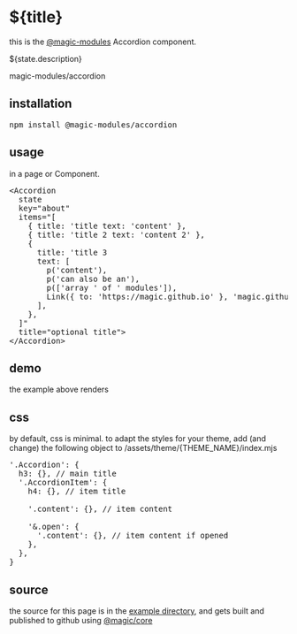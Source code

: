 # ${title}

this is the [@magic-modules](https://github.com/magic-modules) Accordion component.

${state.description}

<GitBadges>magic-modules/accordion</GitBadges>

<h2 id="installation">installation</h2>

<Pre>npm install @magic-modules/accordion</Pre>

<h2 id="usage">usage</h2>

in a page or Component.

<Pre>
&lt;Accordion
  state
  key="about"
  items="[
    { title: 'title text: 'content' },
    { title: 'title 2 text: 'content 2' },
    {
      title: 'title 3
      text: [
        p('content'),
        p('can also be an'),
        p(['array ' of ' modules']),
        Link({ to: 'https://magic.github.io' }, 'magic.github.io'),
      ],
    },
  ]"
  title="optional title">
&lt;/Accordion>
</Pre>

<h2 id="demo">demo</h2>

the example above renders

<Accordion
  key="about"
  items="[{ title: 'title', text: 'content' }, { title: 'title 2', text: 'content 2' }]"
  title="optional title"
  state>
</Accordion>

<h2 id='css'>css</h2>

by default, css is minimal. to adapt the styles for your theme,
add (and change) the following object to /assets/theme/{THEME_NAME}/index.mjs

<Pre>
'.Accordion': {
  h3: {}, // main title
  '.AccordionItem': {
    h4: {}, // item title

    '.content': {}, // item content

    '&.open': {
      '.content': {}, // item content if opened
    },
  },
}
</Pre>

<h2 id='source'>source</h2>

the source for this page is in the
[example directory](https://github.com/magic-modules/accordion/tree/master/example),
and gets built and published to github using
[@magic/core](https://github.com/magic/core)
